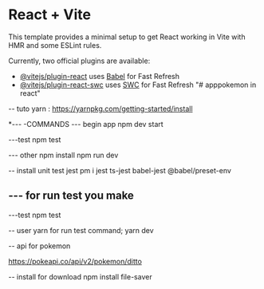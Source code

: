 # React + Vite

This template provides a minimal setup to get React working in Vite with HMR and some ESLint rules.

Currently, two official plugins are available:

- [@vitejs/plugin-react](https://github.com/vitejs/vite-plugin-react/blob/main/packages/plugin-react/README.md) uses [Babel](https://babeljs.io/) for Fast Refresh
- [@vitejs/plugin-react-swc](https://github.com/vitejs/vite-plugin-react-swc) uses [SWC](https://swc.rs/) for Fast Refresh
"# apppokemon in react" 

 -- tuto yarn : 
 https://yarnpkg.com/getting-started/install
 
 *--- -COMMANDS
 --- begin app 
 npm dev start  
 
 ---test
 npm test
 
 --- other
npm install
npm run dev
 
 
 
 -- install unit test jest
 pm i jest ts-jest babel-jest @babel/preset-env
 
 --- for run test you make
 -- 
  ---test
 npm test
 
 -- user yarn for run test command;
 yarn dev
 
 -- api for pokemon
 
 https://pokeapi.co/api/v2/pokemon/ditto
 
 -- install for download
 npm install file-saver
